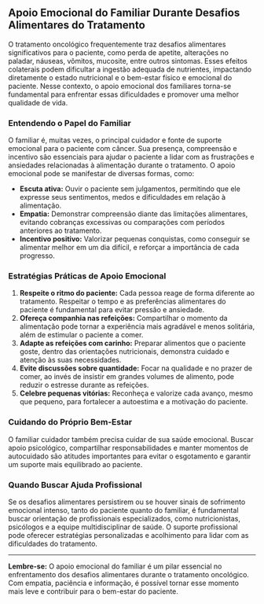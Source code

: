 
## Apoio Emocional do Familiar Durante Desafios Alimentares do Tratamento

O tratamento oncológico frequentemente traz desafios alimentares significativos para o paciente, como perda de apetite, alterações no paladar, náuseas, vômitos, mucosite, entre outros sintomas. Esses efeitos colaterais podem dificultar a ingestão adequada de nutrientes, impactando diretamente o estado nutricional e o bem-estar físico e emocional do paciente. Nesse contexto, o apoio emocional dos familiares torna-se fundamental para enfrentar essas dificuldades e promover uma melhor qualidade de vida.

### Entendendo o Papel do Familiar

O familiar é, muitas vezes, o principal cuidador e fonte de suporte emocional para o paciente com câncer. Sua presença, compreensão e incentivo são essenciais para ajudar o paciente a lidar com as frustrações e ansiedades relacionadas à alimentação durante o tratamento. O apoio emocional pode se manifestar de diversas formas, como:

- **Escuta ativa:** Ouvir o paciente sem julgamentos, permitindo que ele expresse seus sentimentos, medos e dificuldades em relação à alimentação.
- **Empatia:** Demonstrar compreensão diante das limitações alimentares, evitando cobranças excessivas ou comparações com períodos anteriores ao tratamento.
- **Incentivo positivo:** Valorizar pequenas conquistas, como conseguir se alimentar melhor em um dia difícil, e reforçar a importância de cada progresso.

### Estratégias Práticas de Apoio Emocional

1. **Respeite o ritmo do paciente:** Cada pessoa reage de forma diferente ao tratamento. Respeitar o tempo e as preferências alimentares do paciente é fundamental para evitar pressão e ansiedade.
2. **Ofereça companhia nas refeições:** Compartilhar o momento da alimentação pode tornar a experiência mais agradável e menos solitária, além de estimular o paciente a comer.
3. **Adapte as refeições com carinho:** Preparar alimentos que o paciente goste, dentro das orientações nutricionais, demonstra cuidado e atenção às suas necessidades.
4. **Evite discussões sobre quantidade:** Focar na qualidade e no prazer de comer, ao invés de insistir em grandes volumes de alimento, pode reduzir o estresse durante as refeições.
5. **Celebre pequenas vitórias:** Reconheça e valorize cada avanço, mesmo que pequeno, para fortalecer a autoestima e a motivação do paciente.

### Cuidando do Próprio Bem-Estar

O familiar cuidador também precisa cuidar de sua saúde emocional. Buscar apoio psicológico, compartilhar responsabilidades e manter momentos de autocuidado são atitudes importantes para evitar o esgotamento e garantir um suporte mais equilibrado ao paciente.

### Quando Buscar Ajuda Profissional

Se os desafios alimentares persistirem ou se houver sinais de sofrimento emocional intenso, tanto do paciente quanto do familiar, é fundamental buscar orientação de profissionais especializados, como nutricionistas, psicólogos e a equipe multidisciplinar de saúde. O suporte profissional pode oferecer estratégias personalizadas e acolhimento para lidar com as dificuldades do tratamento.

---

**Lembre-se:** O apoio emocional do familiar é um pilar essencial no enfrentamento dos desafios alimentares durante o tratamento oncológico. Com empatia, paciência e informação, é possível tornar esse momento mais leve e contribuir para o bem-estar do paciente.
```

